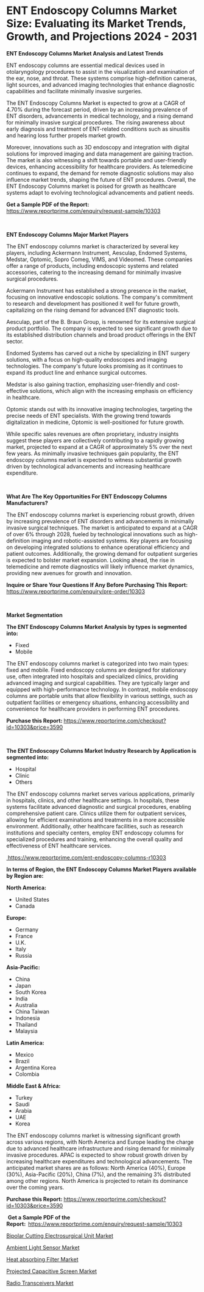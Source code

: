 <p><h1>ENT Endoscopy Columns Market Size: Evaluating its Market Trends, Growth, and Projections 2024 - 2031</h1></p><p><strong>ENT Endoscopy Columns Market Analysis and Latest Trends</strong></p>
<p><p>ENT endoscopy columns are essential medical devices used in otolaryngology procedures to assist in the visualization and examination of the ear, nose, and throat. These systems comprise high-definition cameras, light sources, and advanced imaging technologies that enhance diagnostic capabilities and facilitate minimally invasive surgeries. </p><p>The ENT Endoscopy Columns Market is expected to grow at a CAGR of 4.70% during the forecast period, driven by an increasing prevalence of ENT disorders, advancements in medical technology, and a rising demand for minimally invasive surgical procedures. The rising awareness about early diagnosis and treatment of ENT-related conditions such as sinusitis and hearing loss further propels market growth. </p><p>Moreover, innovations such as 3D endoscopy and integration with digital solutions for improved imaging and data management are gaining traction. The market is also witnessing a shift towards portable and user-friendly devices, enhancing accessibility for healthcare providers. As telemedicine continues to expand, the demand for remote diagnostic solutions may also influence market trends, shaping the future of ENT procedures. Overall, the ENT Endoscopy Columns market is poised for growth as healthcare systems adapt to evolving technological advancements and patient needs.</p></p>
<p><strong>Get a Sample PDF of the Report:&nbsp;</strong> <a href="https://www.reportprime.com/enquiry/request-sample/10303?utm_campaign=1877&utm_medium=2&utm_source=Github&utm_content=ia&utm_term=25122024&utm_id=ent-endoscopy-columns">https://www.reportprime.com/enquiry/request-sample/10303</a></p>
<p>&nbsp;</p>
<p><strong>ENT Endoscopy Columns Major Market Players</strong></p>
<p><p>The ENT endoscopy columns market is characterized by several key players, including Ackermann Instrument, Aesculap, Endomed Systems, Medstar, Optomic, Sopro Comeg, VIMS, and Videomed. These companies offer a range of products, including endoscopic systems and related accessories, catering to the increasing demand for minimally invasive surgical procedures.</p><p>Ackermann Instrument has established a strong presence in the market, focusing on innovative endoscopic solutions. The company's commitment to research and development has positioned it well for future growth, capitalizing on the rising demand for advanced ENT diagnostic tools.</p><p>Aesculap, part of the B. Braun Group, is renowned for its extensive surgical product portfolio. The company is expected to see significant growth due to its established distribution channels and broad product offerings in the ENT sector. </p><p>Endomed Systems has carved out a niche by specializing in ENT surgery solutions, with a focus on high-quality endoscopes and imaging technologies. The company's future looks promising as it continues to expand its product line and enhance surgical outcomes.</p><p>Medstar is also gaining traction, emphasizing user-friendly and cost-effective solutions, which align with the increasing emphasis on efficiency in healthcare.</p><p>Optomic stands out with its innovative imaging technologies, targeting the precise needs of ENT specialists. With the growing trend towards digitalization in medicine, Optomic is well-positioned for future growth.</p><p>While specific sales revenues are often proprietary, industry insights suggest these players are collectively contributing to a rapidly growing market, projected to expand at a CAGR of approximately 5% over the next few years. As minimally invasive techniques gain popularity, the ENT endoscopy columns market is expected to witness substantial growth driven by technological advancements and increasing healthcare expenditure.</p></p>
<p>&nbsp;</p>
<p><strong>What Are The Key Opportunities For ENT Endoscopy Columns Manufacturers?</strong></p>
<p><p>The ENT endoscopy columns market is experiencing robust growth, driven by increasing prevalence of ENT disorders and advancements in minimally invasive surgical techniques. The market is anticipated to expand at a CAGR of over 6% through 2028, fueled by technological innovations such as high-definition imaging and robotic-assisted systems. Key players are focusing on developing integrated solutions to enhance operational efficiency and patient outcomes. Additionally, the growing demand for outpatient surgeries is expected to bolster market expansion. Looking ahead, the rise in telemedicine and remote diagnostics will likely influence market dynamics, providing new avenues for growth and innovation.</p></p>
<p><strong>Inquire or Share Your Questions If Any Before Purchasing This Report:</strong> <a href="https://www.reportprime.com/enquiry/pre-order/10303?utm_campaign=1877&utm_medium=2&utm_source=Github&utm_content=ia&utm_term=25122024&utm_id=ent-endoscopy-columns">https://www.reportprime.com/enquiry/pre-order/10303</a></p>
<p>&nbsp;</p>
<p><strong>Market Segmentation</strong></p>
<p><strong>The ENT Endoscopy Columns Market Analysis by types is segmented into:</strong></p>
<p><ul><li>Fixed</li><li>Mobile</li></ul></p>
<p><p>The ENT endoscopy columns market is categorized into two main types: fixed and mobile. Fixed endoscopy columns are designed for stationary use, often integrated into hospitals and specialized clinics, providing advanced imaging and surgical capabilities. They are typically larger and equipped with high-performance technology. In contrast, mobile endoscopy columns are portable units that allow flexibility in various settings, such as outpatient facilities or emergency situations, enhancing accessibility and convenience for healthcare providers in performing ENT procedures.</p></p>
<p><strong>Purchase this Report:&nbsp;</strong><a href="https://www.reportprime.com/checkout?id=10303&price=3590&utm_campaign=1877&utm_medium=2&utm_source=Github&utm_content=ia&utm_term=25122024&utm_id=ent-endoscopy-columns">https://www.reportprime.com/checkout?id=10303&price=3590</a></p>
<p>&nbsp;</p>
<p><strong>The ENT Endoscopy Columns Market Industry Research by Application is segmented into:</strong></p>
<p><ul><li>Hospital</li><li>Clinic</li><li>Others</li></ul></p>
<p><p>The ENT endoscopy columns market serves various applications, primarily in hospitals, clinics, and other healthcare settings. In hospitals, these systems facilitate advanced diagnostic and surgical procedures, enabling comprehensive patient care. Clinics utilize them for outpatient services, allowing for efficient examinations and treatments in a more accessible environment. Additionally, other healthcare facilities, such as research institutions and specialty centers, employ ENT endoscopy columns for specialized procedures and training, enhancing the overall quality and effectiveness of ENT healthcare services.</p></p>
<p><a href="https://www.reportprime.com/ent-endoscopy-columns-r10303?utm_campaign=1877&utm_medium=2&utm_source=Github&utm_content=ia&utm_term=25122024&utm_id=ent-endoscopy-columns">&nbsp;https://www.reportprime.com/ent-endoscopy-columns-r10303</a></p>
<p><strong>In terms of Region, the ENT Endoscopy Columns Market Players available by Region are:</strong></p>
<p>
    <p> <strong> North America: </strong>
        <ul>
            <li>United States</li>
            <li>Canada</li>
        </ul>
        </p> 
    <p> <strong> Europe: </strong>
        <ul>
            <li>Germany</li>
            <li>France</li>
            <li>U.K.</li>
            <li>Italy</li>
            <li>Russia</li>
        </ul>
        </p> 
    <p> <strong> Asia-Pacific: </strong>
        <ul>
            <li>China</li>
            <li>Japan</li>
            <li>South Korea</li>
            <li>India</li>
            <li>Australia</li>
            <li>China Taiwan</li>
            <li>Indonesia</li>
            <li>Thailand</li>
            <li>Malaysia</li>
        </ul>
        </p> 
    <p> <strong> Latin America: </strong>
        <ul>
            <li>Mexico</li>
            <li>Brazil</li>
            <li>Argentina Korea</li>
            <li>Colombia</li>
        </ul>
        </p> 
    <p> <strong> Middle East & Africa: </strong>
        <ul>
            <li>Turkey</li>
            <li>Saudi</li>
            <li>Arabia</li>
            <li>UAE</li>
            <li>Korea</li>
        </ul>
    </p>
    </p>
<p><p>The ENT endoscopy columns market is witnessing significant growth across various regions, with North America and Europe leading the charge due to advanced healthcare infrastructure and rising demand for minimally invasive procedures. APAC is expected to show robust growth driven by increasing healthcare expenditures and technological advancements. The anticipated market shares are as follows: North America (40%), Europe (30%), Asia-Pacific (20%), China (7%), and the remaining 3% distributed among other regions. North America is projected to retain its dominance over the coming years.</p></p>
<p><strong>Purchase this Report: </strong><a href="https://www.reportprime.com/checkout?id=10303&price=3590&utm_campaign=1877&utm_medium=2&utm_source=Github&utm_content=ia&utm_term=25122024&utm_id=ent-endoscopy-columns">https://www.reportprime.com/checkout?id=10303&price=3590</a></p>
<p>&nbsp;<strong>Get a Sample PDF of the Report:&nbsp;&nbsp;</strong><a href="https://www.reportprime.com/enquiry/request-sample/10303?utm_campaign=1877&utm_medium=2&utm_source=Github&utm_content=ia&utm_term=25122024&utm_id=ent-endoscopy-columns">https://www.reportprime.com/enquiry/request-sample/10303</a></p>
<p><strong></strong></p>
<p><p><a href="https://github.com/elizabethdagraca/Market-Research-Report-List-5/blob/main/bipolar-cutting-electrosurgical-unit-market.md?utm_campaign=1877&utm_medium=2&utm_source=Github&utm_content=ia&utm_term=25122024&utm_id=ent-endoscopy-columns">Bipolar Cutting Electrosurgical Unit Market</a></p><p><a href="https://www.linkedin.com/pulse/c-glance-reports-anmec?utm_campaign=1877&utm_medium=2&utm_source=Github&utm_content=ia&utm_term=25122024&utm_id=ent-endoscopy-columns">Ambient Light Sensor Market</a></p><p><a href="https://www.linkedin.com/pulse/heat-absorbing-filter-market-analysis-insights-competition-cagr-ltwuc?utm_campaign=1877&utm_medium=2&utm_source=Github&utm_content=ia&utm_term=25122024&utm_id=ent-endoscopy-columns">Heat absorbing Filter Market</a></p><p><a href="https://www.linkedin.com/pulse/p-factrackr-ho6he?utm_campaign=1877&utm_medium=2&utm_source=Github&utm_content=ia&utm_term=25122024&utm_id=ent-endoscopy-columns">Projected Capacitive Screen Market</a></p><p><a href="https://www.linkedin.com/pulse/global-radio-transceivers-market-analysis-2024-2031-industry-agrtf?utm_campaign=1877&utm_medium=2&utm_source=Github&utm_content=ia&utm_term=25122024&utm_id=ent-endoscopy-columns">Radio Transceivers Market</a></p></p>
